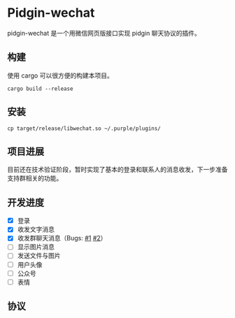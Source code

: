 # Pidgin-wechat
pidgin-wechat 是一个用微信网页版接口实现 pidgin 聊天协议的插件。

## 构建
使用 cargo 可以很方便的构建本项目。
```
cargo build --release
```

## 安装
```
cp target/release/libwechat.so ~/.purple/plugins/
```

## 项目进展
目前还在技术验证阶段，暂时实现了基本的登录和联系人的消息收发，下一步准备支持群相关的功能。

## 开发进度
- [x] 登录
- [x] 收发文字消息
- [x] 收发群聊天消息（Bugs: [#1](https://github.com/sbwtw/pidgin-wechat/issues/1) [#2](https://github.com/sbwtw/pidgin-wechat/issues/2)）
- [ ] 显示图片消息
- [ ] 发送文件与图片
- [ ] 用户头像
- [ ] 公众号
- [ ] 表情

## 协议
